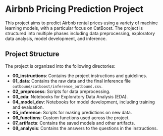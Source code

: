 # Airbnb Pricing Prediction Project

This project aims to predict Airbnb rental prices using a variety of machine learning models, with a particular focus on CatBoost. The project is structured into multiple phases including data preprocessing, exploratory data analysis, model development, and inference.

## Project Structure

The project is organized into the following directories:

- **00_instructions**: Contains the project instructions and guidelines.
- **01_data**: Contains the raw data and the final inference file `outbound/catboost/inference_outbound.csv`.
- **02_preprocess**: Scripts for data preprocessing.
- **03_eda**: Notebooks for Exploratory Data Analysis (EDA).
- **04_model_dev**: Notebooks for model development, including training and evaluation.
- **05_inference**: Scripts for making predictions on new data.
- **06_functions**: Custom functions used across the project.
- **07_artifacts**: Contains the saved models and other artifacts.
- **08_analysis**: Contains the answers to the questions in the instructions.



